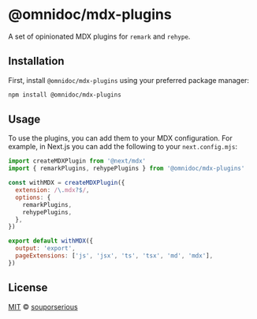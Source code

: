 # @omnidoc/mdx-plugins

A set of opinionated MDX plugins for `remark` and `rehype`.

## Installation

First, install `@omnidoc/mdx-plugins` using your preferred package manager:

```bash
npm install @omnidoc/mdx-plugins
```

## Usage

To use the plugins, you can add them to your MDX configuration. For example, in Next.js you can add the following to your `next.config.mjs`:

```js
import createMDXPlugin from '@next/mdx'
import { remarkPlugins, rehypePlugins } from '@omnidoc/mdx-plugins'

const withMDX = createMDXPlugin({
  extension: /\.mdx?$/,
  options: {
    remarkPlugins,
    rehypePlugins,
  },
})

export default withMDX({
  output: 'export',
  pageExtensions: ['js', 'jsx', 'ts', 'tsx', 'md', 'mdx'],
})
```

## License

[MIT](/LICENSE.md) © [souporserious](https://souporserious.com/)
